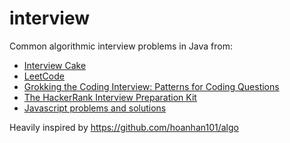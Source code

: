 # interview

Common algorithmic interview problems in Java from:
* [Interview Cake](https://www.interviewcake.com/)
* [LeetCode](https://leetcode.com/)
* [Grokking the Coding Interview: Patterns for Coding Questions](https://www.educative.io/courses/grokking-the-coding-interview)
* [The HackerRank Interview Preparation Kit](https://www.hackerrank.com/interview/interview-preparation-kit)
* [Javascript problems and solutions](https://github.com/jeantimex/javascript-problems-and-solutions)

Heavily inspired by https://github.com/hoanhan101/algo
